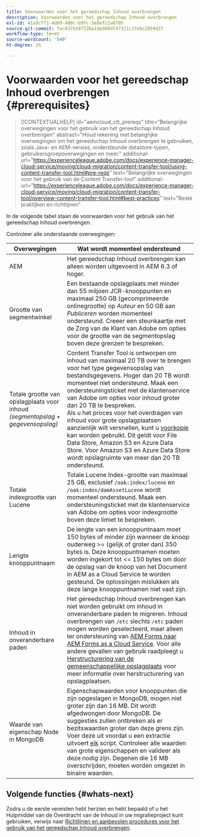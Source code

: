 ```yaml
---
title: Voorwaarden voor het gereedschap Inhoud overbrengen
description: Voorwaarden voor het gereedschap Inhoud overbrengen
exl-id: 41a9cff1-4d89-480c-b9fc-5e8efc2a0705
source-git-commit: fac037b59753ba1de960df47311c1febc2059d27
workflow-type: tm+mt
source-wordcount: '549'
ht-degree: 1%

---
```


# Voorwaarden voor het gereedschap Inhoud overbrengen {#prerequisites}

>[!CONTEXTUALHELP]
>id="aemcloud_ctt_prereqs"
>title="Belangrijke overwegingen voor het gebruik van het gereedschap Inhoud overbrengen"
>abstract="Houd rekening met belangrijke overwegingen om het gereedschap Inhoud overbrengen te gebruiken, zoals Java- en AEM-versies, ondersteunde datastore-typen, gebruikersgroepoverwegingen en meer."
>additional-url="https://experienceleague.adobe.com/docs/experience-manager-cloud-service/moving/cloud-migration/content-transfer-tool/using-content-transfer-tool.html#pre-reqs" text="Belangrijke overwegingen voor het gebruik van de Content Transfer-tool"
>additional-url="https://experienceleague.adobe.com/docs/experience-manager-cloud-service/moving/cloud-migration/content-transfer-tool/overview-content-transfer-tool.html#best-practices" text="Beste praktijken en richtlijnen"

In de volgende tabel staan de voorwaarden voor het gebruik van het gereedschap Inhoud overbrengen.

Controleer alle onderstaande overwegingen:

| Overwegingen | Wat wordt momenteel ondersteund |
|--- |--- |
| AEM | Het gereedschap Inhoud overbrengen kan alleen worden uitgevoerd in AEM 6.3 of hoger. |
| Grootte van segmentwinkel | Een bestaande opslagplaats met minder dan 55 miljoen JCR-knooppunten en maximaal 250 GB (gecomprimeerde onlinegrootte) op *Auteur* en 50 GB aan *Publiceren* worden momenteel ondersteund. Creeer een steunkaartje met de Zorg van de Klant van Adobe om opties voor de grootte van de segmentopslag boven deze grenzen te bespreken. |
| Totale grootte van opslagplaats voor inhoud <br>*(segmentopslag + gegevensopslag)* | Content Transfer Tool is ontworpen om inhoud van maximaal 20 TB over te brengen voor het type gegevensopslag van bestandsgegevens. Hoger dan 20 TB wordt momenteel niet ondersteund. Maak een ondersteuningsticket met de klantenservice van Adobe om opties voor inhoud groter dan 20 TB te bespreken. <br>Als u het proces voor het overdragen van inhoud voor grote opslagplaatsen aanzienlijk wilt versnellen, kunt u [voorkopie](https://experienceleague.adobe.com/docs/experience-manager-cloud-service/moving/cloud-migration/content-transfer-tool/handling-large-content-repositories.html#setting-up-pre-copy-step) kan worden gebruikt. Dit geldt voor File Data Store, Amazon S3 en Azure Data Store. Voor Amazon S3 en Azure Data Store wordt opslagruimte van meer dan 20 TB ondersteund. |
| Totale indexgrootte van Lucene | Totale Lucene Index-grootte van maximaal 25 GB, exclusief `/oak:index/lucene` en `/oak:index/damAssetLucene` wordt momenteel ondersteund. Maak een ondersteuningsticket met de klantenservice van Adobe om opties voor indexgrootte boven deze limiet te bespreken. |
| Lengte knooppuntnaam | De lengte van een knooppuntnaam moet 150 bytes of minder zijn wanneer de knoop ouderweg >= (gelijk of groter dan) 350 bytes is. Deze knooppuntnamen moeten worden ingekort tot &lt;= 150 bytes om door de opslag van de knoop van het Document in AEM as a Cloud Service te worden gesteund. De oplossingen mislukken als deze lange knooppuntnamen niet vast zijn. |
| Inhoud in onveranderbare paden | Het gereedschap Inhoud overbrengen kan niet worden gebruikt om inhoud in onveranderbare paden te migreren. Inhoud overbrengen van `/etc` slechts `/etc` paden mogen worden geselecteerd, maar alleen ter ondersteuning van [AEM Forms naar AEM Forms as a Cloud Service](https://experienceleague.adobe.com/docs/experience-manager-forms-cloud-service/forms/migrate-to-forms-as-a-cloud-service.html#paths-of-various-aem-forms-specific-assets). Voor alle andere gevallen van gebruik raadpleegt u [Herstructurering van de gemeenschappelijke opslagplaats](https://experienceleague.adobe.com/docs/experience-manager-64/deploying/restructuring/all-repository-restructuring-in-aem-6-4.html#restructuring) voor meer informatie over herstructurering van opslagplaatsen. |
| Waarde van eigenschap Node in MongoDB | Eigenschapwaarden voor knooppunten die zijn opgeslagen in MongoDB, mogen niet groter zijn dan 16 MB. Dit wordt afgedwongen door MongoDB. De suggesties zullen ontbreken als er bezitswaarden groter dan deze grens zijn. Voer deze uit voordat u een extractie uitvoert [eik](https://repo1.maven.org/maven2/org/apache/jackrabbit/oak-run/1.38.0/oak-run-1.38.0.jar) script. Controleer alle waarden van grote eigenschappen en valideer als deze nodig zijn. Degenen die 16 MB overschrijden, moeten worden omgezet in binaire waarden. |

## Volgende functies {#whats-next}

Zodra u de eerste vereisten hebt herzien en hebt bepaald of u het Hulpmiddel van de Overdracht van de Inhoud in uw migratieproject kunt gebruiken, verwijs naar [Richtlijnen en aanbevolen procedures voor het gebruik van het gereedschap Inhoud overbrengen](https://experienceleague.adobe.com/docs/experience-manager-cloud-service/moving/cloud-migration/content-transfer-tool/guidelines-best-practices-content-transfer-tool.html?lang=en).
